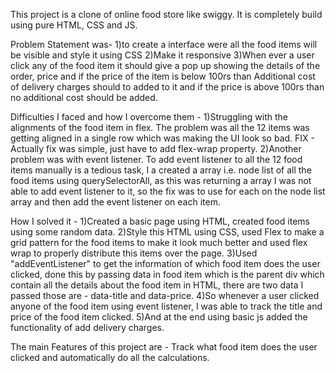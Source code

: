 This project is a clone of online food store like swiggy. It is completely build using pure HTML, CSS and JS.

Problem Statement was- 1)to create a interface were all the food items will be visible and style it using CSS 2)Make it responsive 3)When ever a user click any of the food item it should give a pop up showing the details of the order, price and if the price of the item is below 100rs than Additional cost of delivery charges should to added to it and if the price is above 100rs than no additional cost should be added.

Difficulties I faced and how I overcome them - 1)Struggling with the alignments of the food item in flex. The problem was all the 12 items was getting aligned in a single row which was making the UI look so bad. FIX - Actually fix was simple, just have to add flex-wrap property. 2)Another problem was with event listener. To add event listener to all the 12 food items manually is a tedious task, I a created a array i.e. node list of all the food items using querySelectorAll, as this was returning a array I was not able to add event listener to it, so the fix was to use for each on the node list array and then add the event listener on each item.

How I solved it - 1)Created a basic page using HTML, created food items using some random data. 2)Style this HTML using CSS, used Flex to make a grid pattern for the food items to make it look much better and used flex wrap to properly distribute this items over the page. 3)Used "addEventListener" to get the information of which food item does the user clicked, done this by passing data in food item which is the parent div which contain all the details about the food item in HTML, there are two data I passed those are - data-title and data-price. 4)So whenever a user clicked anyone of the food item using event listener, I was able to track the title and price of the food item clicked. 5)And at the end using basic js added the functionality of add delivery charges.

The main Features of this project are - Track what food item does the user clicked and automatically do all the calculations.

